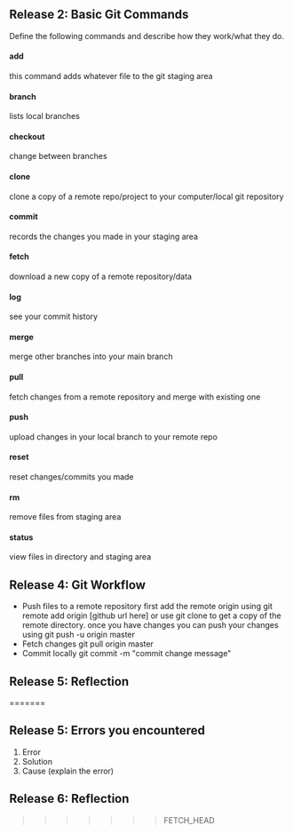 ## Release 2: Basic Git Commands
Define the following commands and describe how they work/what they do.  


#### add
this command adds whatever file to the git staging area

#### branch
lists local branches

#### checkout
change between branches

#### clone
clone a copy of a remote repo/project to your computer/local git repository

#### commit
records the changes you made in your staging area

#### fetch
download a new copy of a remote repository/data

#### log
see your commit history

#### merge
merge other branches into your main branch

#### pull
fetch changes from a remote repository and merge with existing one

#### push
upload changes in your local branch to your remote repo

#### reset
reset changes/commits you made

#### rm
remove files from staging area

#### status
view files in directory and staging area

## Release 4: Git Workflow

- Push files to a remote repository
first add the remote origin using git remote add origin [github url here] or use git clone to get a copy of the remote directory.
once you have changes you can push your changes using git push -u origin master
- Fetch changes
git pull origin master
- Commit locally
git commit -m "commit change message"
## Release 5: Reflection


<!-- Working on this challenge was fairly easy for me because we had already gone over using git and github during week 1. However, it was interesting and useful to define all the commands for git although I was already using most of them, I didnt know what much of the terminology in explanations for the commands meant until I completed this challenge. I felt that the biggest thing I learned was the difference between fetch and pull. Overall I enjoyed this challenge, and feel comfortable using it. -->
=======
## Release 5: Errors you encountered
1. Error
2. Solution
3. Cause (explain the error)

## Release 6: Reflection
>>>>>>> FETCH_HEAD
